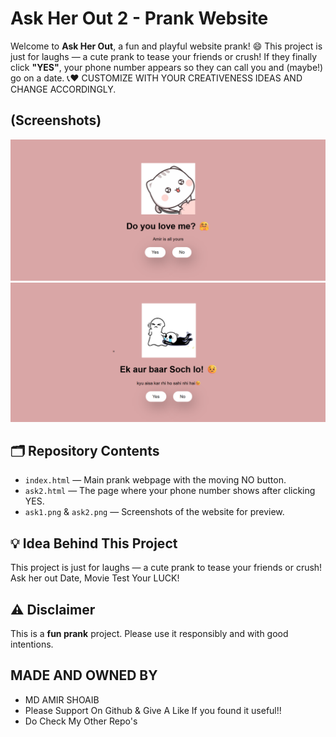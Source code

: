 # Ask Her Out 2 - Prank Website

Welcome to **Ask Her Out**, a fun and playful website prank! 😄
This project is just for laughs — a cute prank to tease your friends or crush!
If they finally click **"YES"**, your phone number appears so they can call you and (maybe!) go on a date. 📞❤️
CUSTOMIZE WITH YOUR CREATIVENESS IDEAS AND CHANGE ACCORDINGLY. 

## (Screenshots)
![First](first.png)
![Second](second.png)

## 🗂️ Repository Contents
- `index.html` — Main prank webpage with the moving NO button.
- `ask2.html` — The page where your phone number shows after clicking YES.
- `ask1.png` & `ask2.png` — Screenshots of the website for preview.

## 💡 Idea Behind This Project
This project is just for laughs — a cute prank to tease your friends or crush!
Ask her out Date, Movie Test Your LUCK!

## ⚠️ Disclaimer
This is a **fun prank** project. Please use it responsibly and with good intentions.

## MADE AND OWNED BY
- MD AMIR SHOAIB
- Please Support On Github & Give A Like If you found it useful!!
- Do Check My Other Repo's
